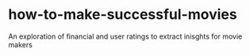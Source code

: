 # how-to-make-successful-movies
 An exploration of financial and user ratings to extract inisghts for movie makers
